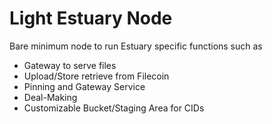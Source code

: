 # Light Estuary Node

Bare minimum node to run Estuary specific functions such as 
- Gateway to serve files
- Upload/Store retrieve from Filecoin
- Pinning and Gateway Service
- Deal-Making
- Customizable Bucket/Staging Area for CIDs
